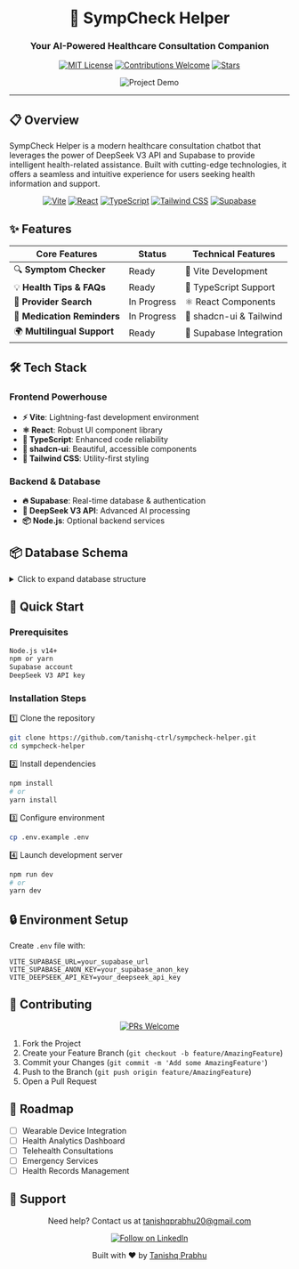 <div align="center">

# 🏥 SympCheck Helper

### Your AI-Powered Healthcare Consultation Companion

[![MIT License](https://img.shields.io/badge/License-MIT-green.svg)](https://choosealicense.com/licenses/mit/)
[![Contributions Welcome](https://img.shields.io/badge/contributions-welcome-brightgreen.svg?style=flat)](https://github.com/tanishq-ctrl/sympcheck-helper/issues)
[![Stars](https://img.shields.io/github/stars/tanishq-ctrl/sympcheck-helper?style=social)](https://github.com/tanishq-ctrl/sympcheck-helper/stargazers)


![Project Demo](https://via.placeholder.com/800x400?text=SympCheck+Helper+Demo)

</div>

---

## 📋 Overview

SympCheck Helper is a modern healthcare consultation chatbot that leverages the power of DeepSeek V3 API and Supabase to provide intelligent health-related assistance. Built with cutting-edge technologies, it offers a seamless and intuitive experience for users seeking health information and support.

<div align="center">

[![Vite](https://img.shields.io/badge/Vite-646CFF?style=for-the-badge&logo=vite&logoColor=white)](https://vitejs.dev/)
[![React](https://img.shields.io/badge/React-61DAFB?style=for-the-badge&logo=react&logoColor=black)](https://reactjs.org/)
[![TypeScript](https://img.shields.io/badge/TypeScript-3178C6?style=for-the-badge&logo=typescript&logoColor=white)](https://www.typescriptlang.org/)
[![Tailwind CSS](https://img.shields.io/badge/Tailwind_CSS-38B2AC?style=for-the-badge&logo=tailwind-css&logoColor=white)](https://tailwindcss.com/)
[![Supabase](https://img.shields.io/badge/Supabase-3ECF8E?style=for-the-badge&logo=supabase&logoColor=white)](https://supabase.io/)

</div>

## ✨ Features

<div align="center">

| Core Features | Status | Technical Features |
|--------------|--------|-------------------|
| 🔍 **Symptom Checker** | Ready | 🚀 Vite Development |
| 💡 **Health Tips & FAQs** | Ready | 💪 TypeScript Support |
| 🏥 **Provider Search** | In Progress | ⚛️ React Components |
| 💊 **Medication Reminders** | In Progress | 🎨 shadcn-ui & Tailwind |
| 🌍 **Multilingual Support** | Ready | 🔐 Supabase Integration |

</div>

## 🛠️ Tech Stack

### Frontend Powerhouse
- **⚡ Vite**: Lightning-fast development environment
- **⚛️ React**: Robust UI component library
- **📘 TypeScript**: Enhanced code reliability
- **🎯 shadcn-ui**: Beautiful, accessible components
- **🎨 Tailwind CSS**: Utility-first styling

### Backend & Database
- **🔥 Supabase**: Real-time database & authentication
- **🧠 DeepSeek V3 API**: Advanced AI processing
- **📦 Node.js**: Optional backend services

## 📦 Database Schema

<details>
<summary>Click to expand database structure</summary>

### Users Table
```sql
users (
    user_id: uuid primary key,
    name: text,
    email: text unique,
    language_preference: text,
    health_preferences: jsonb,
    created_at: timestamp with time zone
)
```

### Symptom Logs
```sql
symptom_logs (
    log_id: uuid primary key,
    user_id: uuid references users(user_id),
    symptoms: text,
    bot_response: jsonb,
    created_at: timestamp with time zone
)
```

### Reminders
```sql
reminders (
    reminder_id: uuid primary key,
    user_id: uuid references users(user_id),
    medication_name: text,
    dosage: text,
    reminder_time: timestamp with time zone,
    status: text
)
```
</details>

## 🚀 Quick Start

### Prerequisites
```bash
Node.js v14+
npm or yarn
Supabase account
DeepSeek V3 API key
```

### Installation Steps

1️⃣ Clone the repository
```bash
git clone https://github.com/tanishq-ctrl/sympcheck-helper.git
cd sympcheck-helper
```

2️⃣ Install dependencies
```bash
npm install
# or
yarn install
```

3️⃣ Configure environment
```bash
cp .env.example .env
```

4️⃣ Launch development server
```bash
npm run dev
# or
yarn dev
```

## 🔒 Environment Setup

Create `.env` file with:
```env
VITE_SUPABASE_URL=your_supabase_url
VITE_SUPABASE_ANON_KEY=your_supabase_anon_key
VITE_DEEPSEEK_API_KEY=your_deepseek_api_key
```

## 🤝 Contributing

<div align="center">

[![PRs Welcome](https://img.shields.io/badge/PRs-welcome-brightgreen.svg?style=flat-square)](http://makeapullrequest.com)

</div>

1. Fork the Project
2. Create your Feature Branch (`git checkout -b feature/AmazingFeature`)
3. Commit your Changes (`git commit -m 'Add some AmazingFeature'`)
4. Push to the Branch (`git push origin feature/AmazingFeature`)
5. Open a Pull Request

## 🔮 Roadmap

- [ ] Wearable Device Integration
- [ ] Health Analytics Dashboard
- [ ] Telehealth Consultations
- [ ] Emergency Services
- [ ] Health Records Management

## 💌 Support

<div align="center">

Need help? Contact us at [tanishqprabhu20@gmail.com](mailto:tanishqprabhu20@gmail.com)

[![Follow on LinkedIn](https://img.shields.io/badge/LinkedIn-Follow-blue)](https://www.linkedin.com/in/tanishq-prabhu-b71467166/)



Built with ❤️ by [Tanishq Prabhu](https://github.com/tanishq-ctrl)

</div>
